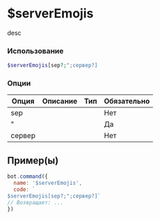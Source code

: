# $serverEmojis
desc
### Использование
```php
$serverEmojis[sep?;";сервер?]
```

### Опции

| Опция | Описание | Тип | Обязательно |
|--------|-------------|------|----------|
| sep |  |  | Нет | 
| " |  |  | Да | 
| сервер |  |  | Нет |
## Пример(ы)

```javascript
bot.command({
  name: '$serverEmojis',
  code: `
$serverEmojis[sep?;";сервер?]`
// Возвращает: ...
})
```

